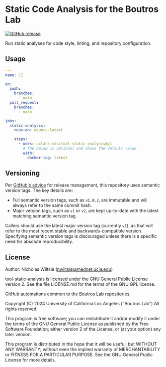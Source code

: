 # Static Code Analysis for the Boutros Lab

[![GitHub release](https://img.shields.io/github/v/release/uclahs-cds/tool-static-analysis)](https://github.com/uclahs-cds/tool-static-analysis/actions/workflows/prepare-release.yaml)

Run static analyses for code style, linting, and repository configuration.

## Usage
```yaml
---
name: CI

on:
  push:
    branches:
      - main
  pull_request:
    branches:
      - main

jobs:
  static-analysis:
    runs-on: ubuntu-latest

    steps:
      - uses: uclahs-cds/tool-static-analysis@v1
        # The below is optional and shows the default value
        with:
          docker-tag: latest
```

## Versioning

Per [GitHub's advice](https://docs.github.com/en/actions/creating-actions/about-custom-actions#using-tags-for-release-management) for release management, this repository uses semantic version tags. The key details are:

* Full semantic version tags, such as `v1.0.2`, are immutable and will always refer to the same commit hash.
* Major version tags, such as `v1` or `v2`, are kept up-to-date with the latest matching semantic version tag.

Callers should use the latest major version tag (currently `v1`), as that will refer to the most recent stable and backwards-compatible version. Specifying semantic version tags is discouraged unless there is a specific need for absolute reproducibility.


## License

Author: Nicholas Wiltsie (nwiltsie@mednet.ucla.edu)

tool-static-analysis is licensed under the GNU General Public License version 2. See the file LICENSE.md for the terms of the GNU GPL license.

GitHub automations common to the Boutros Lab repositories.

Copyright (C) 2024 University of California Los Angeles ("Boutros Lab") All rights reserved.

This program is free software; you can redistribute it and/or modify it under the terms of the GNU General Public License as published by the Free Software Foundation; either version 2 of the License, or (at your option) any later version.

This program is distributed in the hope that it will be useful, but WITHOUT ANY WARRANTY; without even the implied warranty of MERCHANTABILITY or FITNESS FOR A PARTICULAR PURPOSE. See the GNU General Public License for more details.

